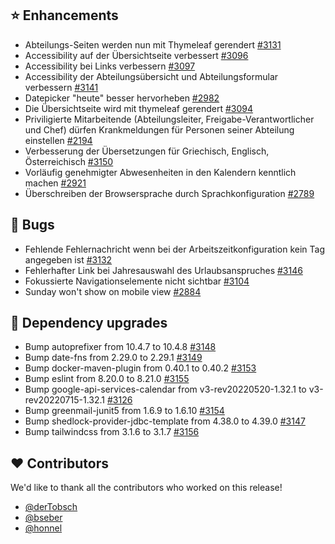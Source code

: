 ## ⭐ Enhancements

- Abteilungs-Seiten werden nun mit Thymeleaf gerendert [#3131](https://github.com/synyx/urlaubsverwaltung/pull/3131)
- Accessibility auf der Übersichtseite verbessert [#3096](https://github.com/synyx/urlaubsverwaltung/pull/3096)
- Accessibility bei Links verbessern [#3097](https://github.com/synyx/urlaubsverwaltung/issues/3097)
- Accessibility der Abteilungsübersicht und Abteilungsformular verbessern [#3141](https://github.com/synyx/urlaubsverwaltung/pull/3141)
- Datepicker "heute" besser hervorheben [#2982](https://github.com/synyx/urlaubsverwaltung/issues/2982)
- Die Übersichtseite wird mit thymeleaf gerendert [#3094](https://github.com/synyx/urlaubsverwaltung/pull/3094)
- Priviligierte Mitarbeitende (Abteilungsleiter, Freigabe-Verantwortlicher und Chef) dürfen Krankmeldungen für Personen seiner Abteilung einstellen [#2194](https://github.com/synyx/urlaubsverwaltung/issues/2194)
- Verbesserung der Übersetzungen für Griechisch, Englisch, Österreichisch [#3150](https://github.com/synyx/urlaubsverwaltung/pull/3150)
- Vorläufig genehmigter Abwesenheiten in den Kalendern kenntlich machen [#2921](https://github.com/synyx/urlaubsverwaltung/issues/2921)
- Überschreiben der Browsersprache durch Sprachkonfiguration  [#2789](https://github.com/synyx/urlaubsverwaltung/issues/2789)

## 🐞 Bugs

- Fehlende Fehlernachricht wenn bei der Arbeitszeitkonfiguration kein Tag angegeben ist [#3132](https://github.com/synyx/urlaubsverwaltung/issues/3132)
- Fehlerhafter Link bei Jahresauswahl des Urlaubsanspruches [#3146](https://github.com/synyx/urlaubsverwaltung/issues/3146)
- Fokussierte Navigationselemente nicht sichtbar [#3104](https://github.com/synyx/urlaubsverwaltung/issues/3104)
- Sunday won't show on mobile view [#2884](https://github.com/synyx/urlaubsverwaltung/issues/2884)

## 🔨 Dependency upgrades

- Bump autoprefixer from 10.4.7 to 10.4.8 [#3148](https://github.com/synyx/urlaubsverwaltung/pull/3148)
- Bump date-fns from 2.29.0 to 2.29.1 [#3149](https://github.com/synyx/urlaubsverwaltung/pull/3149)
- Bump docker-maven-plugin from 0.40.1 to 0.40.2 [#3153](https://github.com/synyx/urlaubsverwaltung/pull/3153)
- Bump eslint from 8.20.0 to 8.21.0 [#3155](https://github.com/synyx/urlaubsverwaltung/pull/3155)
- Bump google-api-services-calendar from v3-rev20220520-1.32.1 to v3-rev20220715-1.32.1 [#3126](https://github.com/synyx/urlaubsverwaltung/pull/3126)
- Bump greenmail-junit5 from 1.6.9 to 1.6.10 [#3154](https://github.com/synyx/urlaubsverwaltung/pull/3154)
- Bump shedlock-provider-jdbc-template from 4.38.0 to 4.39.0 [#3147](https://github.com/synyx/urlaubsverwaltung/pull/3147)
- Bump tailwindcss from 3.1.6 to 3.1.7 [#3156](https://github.com/synyx/urlaubsverwaltung/pull/3156)

## ❤️ Contributors

We'd like to thank all the contributors who worked on this release!

- [@derTobsch](https://github.com/derTobsch)
- [@bseber](https://github.com/bseber)
- [@honnel](https://github.com/honnel)
